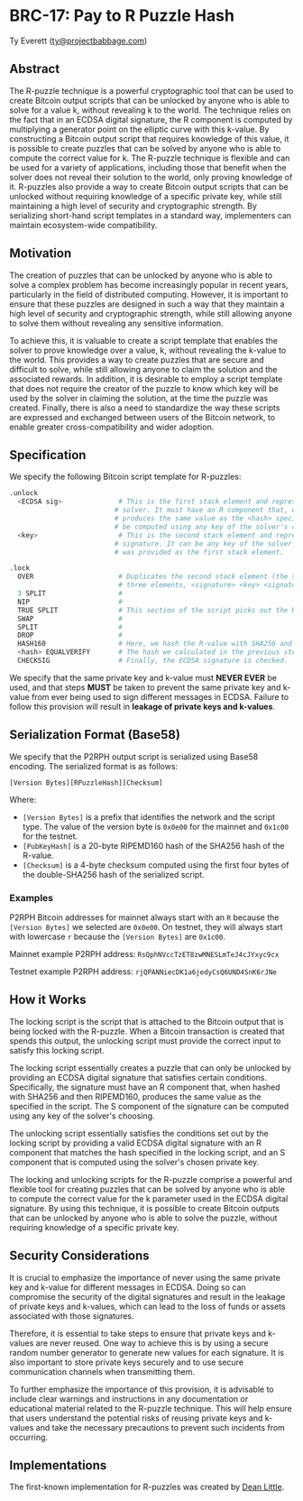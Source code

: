 # BRC-17: Pay to R Puzzle Hash

Ty Everett (ty@projectbabbage.com)

## Abstract

The R-puzzle technique is a powerful cryptographic tool that can be used to create Bitcoin output scripts that can be unlocked by anyone who is able to solve for a value k, without revealing k to the world. The technique relies on the fact that in an ECDSA digital signature, the R component is computed by multiplying a generator point on the elliptic curve with this k-value. By constructing a Bitcoin output script that requires knowledge of this value, it is possible to create puzzles that can be solved by anyone who is able to compute the correct value for k. The R-puzzle technique is flexible and can be used for a variety of applications, including those that benefit when the solver does not reveal their solution to the world, only proving knowledge of it. R-puzzles also provide a way to create Bitcoin output scripts that can be unlocked without requiring knowledge of a specific private key, while still maintaining a high level of security and cryptographic strength. By serializing short-hand script templates in a standard way, implementers can maintain ecosystem-wide compatibility.

## Motivation

The creation of puzzles that can be unlocked by anyone who is able to solve a complex problem has become increasingly popular in recent years, particularly in the field of distributed computing. However, it is important to ensure that these puzzles are designed in such a way that they maintain a high level of security and cryptographic strength, while still allowing anyone to solve them without revealing any sensitive information.

To achieve this, it is valuable to create a script template that enables the solver to prove knowledge over a value, k, without revealing the k-value to the world. This provides a way to create puzzles that are secure and difficult to solve, while still allowing anyone to claim the solution and the associated rewards. In addition, it is desirable to employ a script template that does not require the creator of the puzzle to know which key will be used by the solver in claiming the solution, at the time the puzzle was created. Finally, there is also a need to standardize the way these scripts are expressed and exchanged between users of the Bitcoin network, to enable greater cross-compatibility and wider adoption.

## Specification

We specify the following Bitcoin script template for R-puzzles:

```s
.unlock
  <ECDSA sig>              # This is the first stack element and represents the ECDSA digital signature provided by the 
                          # solver. It must have an R component that, when hashed with SHA256 and then RIPEMD160, 
                          # produces the same value as the <hash> specified in the locking script. The S component can 
                          # be computed using any key of the solver's choosing.
  <key>                    # This is the second stack element and represents the private key that was used to compute the S component of the 
                          # signature. It can be any key of the solver's choosing, as long as it produces a valid S component for the signature that 
                          # was provided as the first stack element.

.lock
  OVER                     # Duplicates the second stack element (the signature) so that it can be used later in the script. Now the stack has 
                           # three elements, <signature> <key> <signature> and we can work with the top <signature> without bothering the bottom one.
  3 SPLIT                  #
  NIP                      #
  TRUE SPLIT               # This section of the script picks out the R-value from the signature.
  SWAP                     #
  SPLIT                    #
  DROP                     # 
  HASH160                  # Here, we hash the R-value with SHA256 and then again with RIPEMD160 (the combined operation is HASH160).
  <hash> EQUALVERIFY       # The hash we calculated in the previous step is compared with <hash> and if they are not equal then the script fails.
  CHECKSIG                 # Finally, the ECDSA signature is checked.
```

We specify that the same private key and k-value must **NEVER EVER** be used, and that steps **MUST** be taken to prevent the same private key and k-value from ever being used to sign different messages in ECDSA. Failure to follow this provision will result in **leakage of private keys and k-values**.

## Serialization Format (Base58)

We specify that the P2RPH output script is serialized using Base58 encoding. The serialized format is as follows:

```
[Version Bytes][RPuzzleHash][Checksum]
```

Where:

- `[Version Bytes]` is a prefix that identifies the network and the script type. The value of the version byte is `0x0e00` for the mainnet and `0x1c00` for the testnet.
- `[PubKeyHash]` is a 20-byte RIPEMD160 hash of the SHA256 hash of the R-value.
- `[Checksum]` is a 4-byte checksum computed using the first four bytes of the double-SHA256 hash of the serialized script.

### Examples

P2RPH Bitcoin addresses for mainnet always start with an `R` because the `[Version Bytes]` we selected are `0x0e00`. On testnet, they will always start with lowercase `r` because the `[Version Bytes]` are `0x1c00`.

Mainnet example P2RPH address: `RsQphNVccTzET8zwMNESLmTeJ4cJYxyc9cx`

Testnet example P2RPH address: `rjQPANNiecDK1a6jedyCsQ6UND4SnK6rJNe`

## How it Works

The locking script is the script that is attached to the Bitcoin output that is being locked with the R-puzzle. When a Bitcoin transaction is created that spends this output, the unlocking script must provide the correct input to satisfy this locking script.

The locking script essentially creates a puzzle that can only be unlocked by providing an ECDSA digital signature that satisfies certain conditions. Specifically, the signature must have an R component that, when hashed with SHA256 and then RIPEMD160, produces the same value as the <hash> specified in the script. The S component of the signature can be computed using any key of the solver's choosing.

The unlocking script essentially satisfies the conditions set out by the locking script by providing a valid ECDSA digital signature with an R component that matches the hash specified in the locking script, and an S component that is computed using the solver's chosen private key.

The locking and unlocking scripts for the R-puzzle comprise a powerful and flexible tool for creating puzzles that can be solved by anyone who is able to compute the correct value for the k parameter used in the ECDSA digital signature. By using this technique, it is possible to create Bitcoin outputs that can be unlocked by anyone who is able to solve the puzzle, without requiring knowledge of a specific private key.

## Security Considerations

It is crucial to emphasize the importance of never using the same private key and k-value for different messages in ECDSA. Doing so can compromise the security of the digital signatures and result in the leakage of private keys and k-values, which can lead to the loss of funds or assets associated with those signatures.

Therefore, it is essential to take steps to ensure that private keys and k-values are never reused. One way to achieve this is by using a secure random number generator to generate new values for each signature. It is also important to store private keys securely and to use secure communication channels when transmitting them.

To further emphasize the importance of this provision, it is advisable to include clear warnings and instructions in any documentation or educational material related to the R-puzzle technique. This will help ensure that users understand the potential risks of reusing private keys and k-values and take the necessary precautions to prevent such incidents from occurring.

## Implementations

The first-known implementation for R-puzzles was created by [Dean Little](https://github.com/deanmlittle/rpuzzle).
